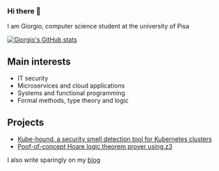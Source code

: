 ### Hi there 👋

I am Giorgio, computer science student at the university of Pisa

[![Giorgio's GitHub stats](https://github-readme-stats.vercel.app/api?username=gio54321&theme=dark)](https://github.com/anuraghazra/github-readme-stats)

## Main interests

- IT security
- Microservices and cloud applications
- Systems and functional programming
- Formal methods, type theory and logic

## Projects

- [Kube-hound, a security smell detection tool for Kubernetes clusters](https://github.com/di-unipi-socc/kube-hound)
- [Poof-of-concept Hoare logic theorem prover using z3](https://github.com/gio54321/hoare-logic-prover)

I also write sparingly on my [blog](https://gio54321.github.io/)
